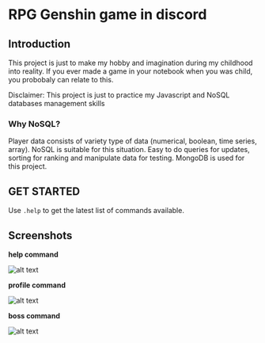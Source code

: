 # RPG Genshin game in discord

## Introduction

This project is just to make my hobby and imagination during my childhood into reality. If you ever made a game in your notebook when you was child, you probobaly can relate to this.

Disclaimer: This project is just to practice my Javascript and NoSQL databases management skills

### Why NoSQL?

Player data consists of variety type of data (numerical, boolean, time series, array). NoSQL is suitable for this situation. Easy to do queries for updates, sorting for ranking and manipulate data for testing. MongoDB is used for this project.

## GET STARTED

Use `.help` to get the latest list of commands available.

## Screenshots

**help command**

![alt text](https://user-images.githubusercontent.com/55706850/177034607-045e2296-98be-4602-9aaf-6065dc59f9a9.PNG)

**profile command**

![alt text](https://user-images.githubusercontent.com/55706850/177034779-f7268440-d902-48ed-b7fa-bbdeb15fcb8a.PNG)

**boss command**

![alt text](https://user-images.githubusercontent.com/55706850/177037542-2f8ecab4-2148-4a94-9972-82ab2e8896c2.gif)
